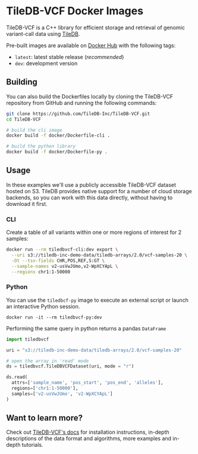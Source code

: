 # TileDB-VCF Docker Images

TileDB-VCF is a C++ library for efficient storage and retrieval of genomic variant-call data using [TileDB][].

Pre-built images are available on [Docker Hub](https://hub.docker.com/u/tiledb) with the following tags:

* `latest`: latest stable release (*recommended*)
* `dev`: development version

## Building

You can also build the Dockerfiles locally by cloning the TileDB-VCF repository from GitHub and running the following commands:

```sh
git clone https://github.com/TileDB-Inc/TileDB-VCF.git
cd TileDB-VCF

# build the cli image
docker build -f docker/Dockerfile-cli .

# build the python library
docker build -f docker/Dockerfile-py .
```

## Usage

In these examples we'll use a publicly accessible TileDB-VCF dataset hosted on S3. TileDB provides native support for a number of cloud storage backends, so you can work with this data directly, without having to download it first.

### CLI

Create a table of all variants within one or more regions of interest for 2 samples:

```sh
docker run --rm tiledbvcf-cli:dev export \
  --uri s3://tiledb-inc-demo-data/tiledb-arrays/2.0/vcf-samples-20 \
  -Ot --tsv-fields CHR,POS,REF,S:GT \
  --sample-names v2-usVwJUmo,v2-WpXCYApL \
  --regions chr1:1-50000
```

### Python

You can use the `tiledbcf-py` image to execute an external script or launch an interactive Python session.

```
docker run -it --rm tiledbvcf-py:dev
```

Performing the same query in python returns a pandas `DataFrame`

```py
import tiledbvcf

uri = "s3://tiledb-inc-demo-data/tiledb-arrays/2.0/vcf-samples-20"

# open the array in 'read' mode
ds = tiledbvcf.TileDBVCFDataset(uri, mode = "r")

ds.read(
  attrs=['sample_name', 'pos_start', 'pos_end', 'alleles'],
  regions=['chr1:1-50000'],
  samples=['v2-usVwJUmo', 'v2-WpXCYApL']
)
```

## Want to learn more?

Check out [TileDB-VCF's docs][vcf] for installation instructions, in-depth descriptions of the data format and algorithms, more examples and in-depth tutorials.

<!-- links -->
[tiledb]: https://tiledb.com
[vcf]: https://docs.tiledb.com/genomics/
